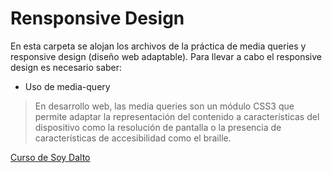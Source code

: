 # Rensponsive Design
En esta carpeta se alojan los archivos de la práctica de media queries y responsive design (diseño web adaptable).
Para llevar a cabo el responsive design es necesario saber:
- Uso de media-query
> En desarrollo web, las media queries son un módulo CSS3 que permite adaptar la representación del contenido a características del dispositivo como la resolución de pantalla o la presencia de características de accesibilidad como el braille.

[Curso de Soy Dalto](https://youtu.be/OWKXEJN67FE?t=15601 "CSS reponsive design")
